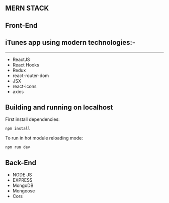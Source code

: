 
## MERN STACK

## Front-End

## iTunes app using modern technologies:-

---

- ReactJS
- React Hooks
- Redux
- react-router-dom
- JSX
- react-icons
- axios

## Building and running on localhost

First install dependencies:

```
npm install
```

To run in hot module reloading mode:

```
npm run dev
```


## Back-End 

- NODE JS 
- EXPRESS
- MongoDB 
- Mongoose
- Cors


